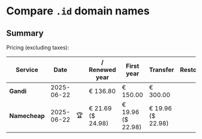 # Compare `.id` domain names

## Summary

Pricing (excluding taxes):

| Service | Date |  | / Renewed year | First year | Transfer | Restoration |
|--|--|--|--|--|--|--|
| **Gandi** | 2025-06-22 |  | € 136.80 | € 150.00 | € 300.00 |  |
| **Namecheap** | 2025-06-22 | 🏆 | € 21.69<br>($ 24.98) | € 19.96<br>($ 22.98) | € 19.96<br>($ 22.98) |  |

